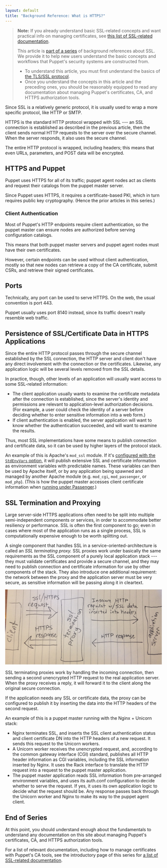 ```yaml
---
layout: default
title: "Background Reference: What is HTTPS?"
---
```



[index]: ./index.html
[tls_ssl]: ./tls_ssl.html
[passenger]: /guides/passenger.html
[other_ssl_docs]: ./index.html#other-ssl-related-documentation

> **Note:** If you already understand basic SSL-related concepts and want practical info on managing certificates, see [this list of SSL-related documentation][other_ssl_docs].
>
> This article is [part of a series][index] of background references about SSL. We provide it to help new users understand the basic concepts and workflows that Puppet's security systems are constructed from.
>
> * To understand this article, you must first understand the basics of [the TLS/SSL protocol][tls_ssl].
> * Once you understand the concepts in this article and the preceding ones, you should be reasonably equipped to read any documentation about managing Puppet's certificates, CA, and HTTPS authorization tools.


Since SSL is a relatively generic protocol, it is usually used to wrap a more specific protocol, like HTTP or SMTP.

HTTPS is the standard HTTP protocol wrapped with SSL --- an SSL connection is established as described in the previous article, then the client sends normal HTTP requests to the server over the secure channel. When the server responds, it also uses the secure channel.

The entire HTTP protocol is wrapped, including headers; this means that even URLs, parameters, and POST data will be encrypted.

HTTPS and Puppet
-----

Puppet uses HTTPS for all of its traffic; puppet agent nodes act as clients and request their catalogs from the puppet master server.

Since Puppet uses HTTPS, it requires a certificate-based PKI, which in turn requires public key cryptography. (Hence the prior articles in this series.)

### Client Authentication

Most of Puppet's HTTP endpoints require client authentication, so the puppet master can ensure nodes are authorized before serving configuration catalogs.

This means that both puppet master servers and puppet agent nodes must have their own certificates.

However, certain endpoints can be used without client authentication, mostly so that new nodes can retrieve a copy of the CA certificate, submit CSRs, and retrieve their signed certificates.

Ports
-----

Technically, any port can be used to serve HTTPS. On the web, the usual convention is port 443.

Puppet usually uses port 8140 instead, since its traffic doesn't really resemble web traffic.

Persistence of SSL/Certificate Data in HTTPS Applications
-----

Since the entire HTTP protocol passes through the secure channel established by the SSL connection, the HTTP server and client don't have any direct involvement with the connection or the certificates. Likewise, any application logic will be several levels removed from the SSL details.

In practice, though, other levels of an application will usually want access to some SSL-related information:

* The client application usually wants to examine the certificate metadata after the connection is established, since the server's identity and permissions are relevant to application-level authorization decisions. (For example, a user could check the identity of a server before deciding whether to enter sensitive information into a web form.)
* If client authentication is enabled, the server application will want to know whether the authentication succeeded, and will want to examine the results.

Thus, most SSL implementations have some means to publish connection and certificate data, so it can be used by higher layers of the protocol stack.

An example of this is Apache's `mod_ssl` module. If it's [configured with the `StdEnvVars` option](http://httpd.apache.org/docs/2.2/mod/mod_ssl.html#envvars), it will publish extensive SSL and certificate information as environment variables with predictable names. These variables can then be used by Apache itself, or by any application being spawned and managed by another Apache module (e.g. `mod_cgi`, `mod_passenger`, or `mod_php`). (This is how the puppet master accesses client certificate information when [running under Passenger][passenger].)

SSL Termination and Proxying
-----

Large server-side HTTPS applications often need to be split into multiple semi-independent components or services, in order to accommodate better resiliency or performance. SSL is often the first component to go; even in cases where most of the application runs as a single process, SSL is computationally expensive enough to be worth splitting out.

A single component that handles SSL in a service-oriented-architecture is called an _SSL terminating proxy._ SSL proxies work under basically the same requirements as the SSL component of a purely local application stack --- they must validate certificates and provide a secure channel, and they may need to publish connection and certificate information for use by other components of the stack. They also introduce one additional requirement: the network between the proxy and the application server must be very secure, as sensitive information will be passing along it in cleartext.

[ssl_terminating_proxy]: ./images/ssl_terminating_proxy.jpg

![A drawing of an SSL terminating proxy removing SSL and sending a second unencrypted HTTP request with certificate data embedded in the headers.][ssl_terminating_proxy]

SSL terminating proxies work by handling the incoming connection, then sending a second unencrypted HTTP request to the real application server. When the proxy receives a reply, it will forward it to the client along the original secure connection.

If the application needs any SSL or certificate data, the proxy can be configured to publish it by inserting the data into the HTTP headers of the second request.

An example of this is a puppet master running with the Nginx + Unicorn stack:

* Nginx terminates SSL, and inserts the SSL client authentication status and client certificate DN into the HTTP headers of a new request. It sends this request to the Unicorn workers.
* A Unicorn worker receives the unencrypted request, and, according to the common gateway interface (CGI) standard, publishes all HTTP header information as CGI variables, including the SSL information inserted by Nginx. It uses the Rack interface to translate the HTTP request into a request to the puppet master application.
* The puppet master application reads SSL information from pre-arranged environment variables, and uses its auth.conf configuration to decide whether to serve the request. If yes, it uses its own application logic to decide what the request should be. Any response passes back through the Unicorn worker and Nginx to make its way to the puppet agent client.


End of Series
-----

At this point, you should understand enough about the fundamentals to understand any documentation on this site about managing Puppet's certificates, CA, and HTTPS authorization tools.

For a list of relevant documentation, including how to manage certificates with Puppet's CA tools, see the introductory page of this series for [a list of SSL-related documentation][other_ssl_docs].